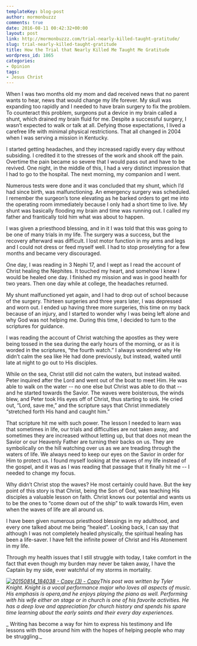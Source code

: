 ```yaml
---
templateKey: blog-post
author: mormonbuzzz
comments: true
date: 2016-08-11 00:42:32+00:00
layout: post
link: http://mormonbuzzz.com/trial-nearly-killed-taught-gratitude/
slug: trial-nearly-killed-taught-gratitude
title: How the Trial that Nearly Killed Me Taught Me Gratitude
wordpress_id: 1865
categories:
- Opinion
tags:
- Jesus Christ
---
```


When I was two months old my mom and dad received news that no parent wants to hear, news that would change my life forever. My skull was expanding too rapidly and I needed to have brain surgery to fix the problem. To counteract this problem, surgeons put a device in my brain called a shunt, which drained my brain fluid for me. Despite a successful surgery, I wasn’t expected to walk or talk at all. Defying those expectations, I lived a carefree life with minimal physical restrictions. That all changed in 2004 when I was serving a mission in Kentucky.

I started getting headaches, and they increased rapidly every day without subsiding. I credited it to the stresses of the work and shook off the pain. Overtime the pain became so severe that I would pass out and have to be revived. One night, in the middle of this, I had a very distinct impression that I had to go to the hospital. The next morning, my companion and I went.

Numerous tests were done and it was concluded that my shunt, which I’d had since birth, was malfunctioning. An emergency surgery was scheduled. I remember the surgeon’s tone elevating as he barked orders to get me into the operating room immediately because I only had a short time to live. My shunt was basically flooding my brain and time was running out. I called my father and frantically told him what was about to happen. 

I was given a priesthood blessing, and in it I was told that this was going to be one of many trials in my life. The surgery was a success, but the recovery afterward was difficult. I lost motor function in my arms and legs and I could not dress or feed myself well. I had to stop proselyting for a few months and became very discouraged.

One day, I was reading in 3 Nephi 17, and I wept as I read the account of Christ healing the Nephites. It touched my heart, and somehow I knew I would be healed one day. I finished my mission and was in good health for two years. Then one day while at college, the headaches returned.

My shunt malfunctioned yet again, and I had to drop out of school because of the surgery. Thirteen surgeries and three years later, I was depressed and worn out. I ended up having three more surgeries, this time on my back because of an injury, and I started to wonder why I was being left alone and why God was not helping me. During this time, I decided to turn to the scriptures for guidance.

I was reading the account of Christ watching the apostles as they were being tossed in the sea during the early hours of the morning, or as it is worded in the scriptures, “the fourth watch.” I always wondered why He didn’t calm the sea like He had done previously, but instead, waited until late at night to go out to His disciples.

While on the sea, Christ still did not calm the waters, but instead waited. Peter inquired after the Lord and went out of the boat to meet Him. He was able to walk on the water -- no one else but Christ was able to do that -- and he started towards the Savior. The waves were boisterous, the winds blew, and Peter took His eyes off of Christ, thus starting to sink. He cried out, “Lord, save me,” and the scripture says that Christ immediately “stretched forth His hand and caught him.”

That scripture hit me with such power. The lesson I needed to learn was that sometimes in life, our trials and difficulties are not taken away, and sometimes they are increased without letting up, but that does not mean the Savior or our Heavenly Father are turning their backs on us. They are symbolically on the hill watching over us as we are treading through the waters of life. We always need to keep our eyes on the Savior in order for Him to protect us. I found myself looking at the waves of my life instead of the gospel, and it was as I was reading that passage that it finally hit me -- I needed to change my focus.

Why didn’t Christ stop the waves? He most certainly could have. But the key point of this story is that Christ, being the Son of God, was teaching His disciples a valuable lesson on faith. Christ knows our potential and wants us to be the ones to “come down out of the ship” to walk towards Him, even when the waves of life are all around us.

I have been given numerous priesthood blessings in my adulthood, and every one talked about me being “healed”. Looking back, I can say that although I was not completely healed physically, the spiritual healing has been a life-saver. I have felt the infinite power of Christ and His Atonement in my life.


Through my health issues that I still struggle with today, I take comfort in the fact that even though my burden may never be taken away, I have the Captain by my side, ever watchful of my storms in mortality.




_[![20150814_184038 - Copy (3) - Copy](/img/20150814_184038-Copy-3-Copy.jpg)](/img/20150814_184038-Copy-3-Copy.jpg)This post was written by Tyler Knight. Knight is a vocal performance major who loves all aspects of music. His emphasis is opera,and he enjoys playing the piano as well. Performing with his wife either on stage or in church is one of his favorite activities. He has a deep love and appreciation for church history and spends his spare time learning about the early saints and their every day experiences._




_
Writing has become a way for him to express his testimony and life lessons with those around him with the hopes of helping people who may be struggling._
